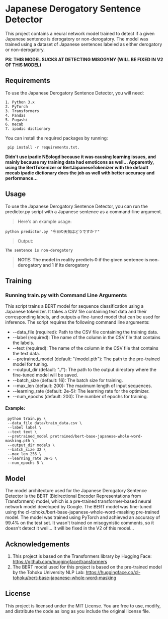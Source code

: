 # Japanese Derogatory Sentence Detector

This project contains a neural network model trained to detect if a given Japanese sentence is derogatory or non-derogatory. The model was trained using a dataset of Japanese sentences labeled as either derogatory or non-derogatory.

**PS: THIS MODEL SUCKS AT DETECTING MISOGYNY (WILL BE FIXED IN V2 OF THIS MODEL)**


## Requirements

To use the Japanese Derogatory Sentence Detector, you will need:

    1. Python 3.x
    2. PyTorch
    3. Transformers
    4. Pandas
    5. Fugashi
    6. mecab
    7. ipadic dictionary
    
You can install the required packages by running:

     pip install -r requirements.txt.
    
**Didn't use ipadic NEologd because it was causing learning issues, and mainly because my training data had emoticons as well... Apparently, using the BertTokenizer or BertJapaneseTokenizer with the default mecab ipadic dictionary does the job as well with better accuracy and performance...**


## Usage

To use the Japanese Derogatory Sentence Detector, you can run the predictor.py script with a Japanese sentence as a command-line argument.


>Here's an example usage:

    python predictor.py "今日の天気はどうですか？"

>Output:

    The sentence is non-derogatory
    
>**NOTE: The model in reality predicts 0 if the given sentence is non-derogatory and 1 if its derogatory**



## Training

### Running train.py with Command Line Arguments
This script trains a BERT model for sequence classification using a Japanese tokenizer. It takes a CSV file containing text data and their corresponding labels, and outputs a fine-tuned model that can be used for inference. The script requires the following command line arguments:

+ --data_file (required): Path to the CSV file containing the training data.
+ --label (required): The name of the column in the CSV file that contains the labels.
+ --text (required): The name of the column in the CSV file that contains the text data.
+ --pretrained_model (default: "/model.pth"): The path to the pre-trained model for tuning.
+ --output_dir (default: "./"): The path to the output directory where the fine-tuned model will be saved.
+ --batch_size (default: 16): The batch size for training.
+ --max_len (default: 200): The maximum length of input sequences.
+ --learning_rate (default: 2e-5): The learning rate for the optimizer.
+ --num_epochs (default: 200): The number of epochs for training.

#### Example:

     python train.py \
     --data_file data/train_data.csv \
     --label label \
     --text text \
     --pretrained_model pretrained/bert-base-japanese-whole-word-masking.pth \
     --output_dir models \
     --batch_size 32 \
     --max_len 256 \
     --learning_rate 3e-5 \
     --num_epochs 5 \

## Model

The model architecture used for the Japanese Derogatory Sentence Detector is the BERT (Bidirectional Encoder Representations from Transformers) model, which is a pre-trained transformer-based neural network model developed by Google. The BERT model was fine-tuned using the cl-tohoku/bert-base-japanese-whole-word-masking pre-trained model. The model was trained using PyTorch and achieved an accuracy of 99.4% on the test set. It wasn't trained on misogynistic comments, so it doesn't detect it well... It will be fixed in the V2 of this model...


## Acknowledgements

1. This project is based on the Transformers library by Hugging Face: https://github.com/huggingface/transformers
2. The BERT model used for this project is based on the pre-trained model by the Tohoku University NLP Lab: https://huggingface.co/cl-tohoku/bert-base-japanese-whole-word-masking

## License

This project is licensed under the MIT License. You are free to use, modify, and distribute the code as long as you include the original license file.
